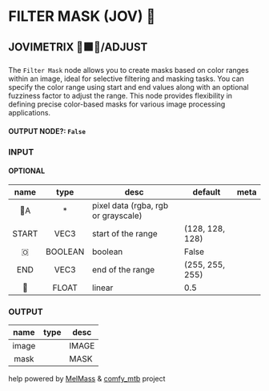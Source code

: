 # FILTER MASK (JOV) 🤿

## JOVIMETRIX 🔺🟩🔵/ADJUST

The `Filter Mask` node allows you to create masks based on color ranges within an image, ideal for selective filtering and masking tasks. You can specify the color range using start and end values along with an optional fuzziness factor to adjust the range. This node provides flexibility in defining precise color-based masks for various image processing applications.

#### OUTPUT NODE?: `False`

### INPUT

#### OPTIONAL

name|type|desc|default|meta
:---:|:---:|---|---|---
👾A|*|pixel data (rgba, rgb or grayscale)||
START|VEC3|start of the range|(128, 128, 128)|
🇴|BOOLEAN|boolean|False|
END|VEC3|end of the range|(255, 255, 255)|
🛟|FLOAT|linear|0.5|

### OUTPUT

name|type|desc
:---:|:---:|---
image||IMAGE
mask||MASK

help powered by [MelMass](https://github.com/melMass) & [comfy_mtb](https://github.com/melMass/comfy_mtb) project